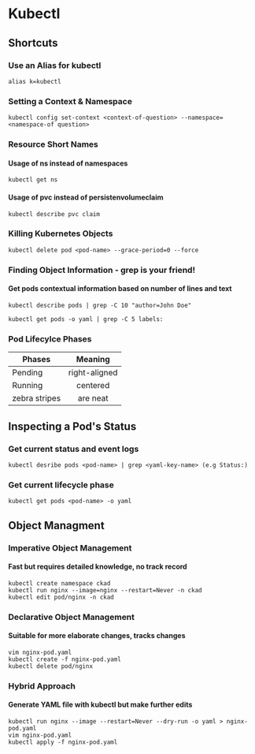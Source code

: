 # Kubectl

## Shortcuts

### Use an Alias for kubectl
```
alias k=kubectl
```
### Setting a Context & Namespace
```
kubectl config set-context <context-of-question> --namespace=<namespace-of question>
```
### Resource Short Names

#### Usage of ns instead of namespaces
```
kubectl get ns
```
#### Usage of pvc instead of persistenvolumeclaim
```
kubectl describe pvc claim
```
### Killing Kubernetes Objects
```
kubectl delete pod <pod-name> --grace-period=0 --force
```
### Finding Object Information - grep is your friend!

#### Get pods contextual information based on number of lines and text
```
kubectl describe pods | grep -C 10 "author=John Doe"
```
```
kubectl get pods -o yaml | grep -C 5 labels:
```
### Pod Lifecylce Phases
| Phases        | Meaning       |
| ------------- |:-------------:|
| Pending       | right-aligned |
| Running       | centered      |
| zebra stripes | are neat      |

## Inspecting a Pod's Status

### Get current status and event logs
```
kubectl desribe pods <pod-name> | grep <yaml-key-name> (e.g Status:)
```
### Get current lifecycle phase
```
kubectl get pods <pod-name> -o yaml
```

## Object Managment

### Imperative Object Management
#### Fast but requires detailed knowledge, no track record
```
kubectl create namespace ckad
kubectl run nginx --image=nginx --restart=Never -n ckad
kubectl edit pod/nginx -n ckad
```
### Declarative Object Management
#### Suitable for more elaborate changes, tracks changes
```
vim nginx-pod.yaml
kubectl create -f nginx-pod.yaml
kubectl delete pod/nginx
```
### Hybrid Approach
#### Generate YAML file with kubectl but make further edits
```
kubectl run nginx --image --restart=Never --dry-run -o yaml > nginx-pod.yaml
vim nginx-pod.yaml
kubectl apply -f nginx-pod.yaml
```
